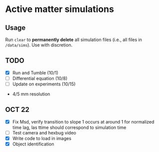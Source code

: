# Active matter simulations
## Usage
Run `clear` to **permanently delete** all simulation files (i.e., all files in 
`/data/sims`). Use with discretion. 


## TODO 
- [x] Run and Tumble (10/1)
- [ ] Differential equation (10/8)
- [ ] Update on experiments (10/15)
- 4/5 mm resolution

## OCT 22 
- [x] Fix Msd, verify transition to slope 1 occurs at around 1 for normalized 
      time lag, las ttime should correspond to simulation time 
- [ ] Test camera and hexbug video 
- [x] Write code to load in images 
- [x] Object identification 
